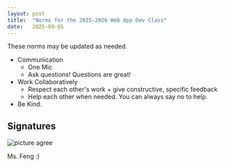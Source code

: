 ```yaml
---
layout: post
title:  "Norms for the 2025-2026 Web App Dev Class"
date:   2025-09-05
---
```


These norms may be updated as needed.

- Communication
  - One Mic
  - Ask questions! Questions are great!
- Work Collaboratively
  - Respect each other's work + give constructive, specific feedback
  - Help each other when needed. You can always say no to help.
- Be Kind.

## Signatures

![picture agree](https://www.memesmonkey.com/images/memesmonkey/fd/fd96a62848df4b976625b39a9689f528.jpeg)

Ms. Feng :)
